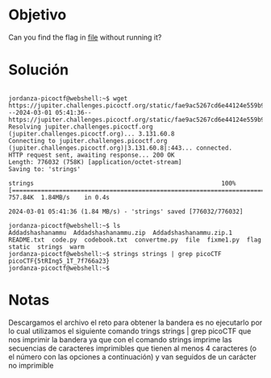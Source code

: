 # Objetivo 

Can you find the flag in [file](https://jupiter.challenges.picoctf.org/static/fae9ac5267cd6e44124e559b901df177/strings) without running it?
# Solución 
```

jordanza-picoctf@webshell:~$ wget https://jupiter.challenges.picoctf.org/static/fae9ac5267cd6e44124e559b901df177/strings
--2024-03-01 05:41:36--  https://jupiter.challenges.picoctf.org/static/fae9ac5267cd6e44124e559b901df177/strings
Resolving jupiter.challenges.picoctf.org (jupiter.challenges.picoctf.org)... 3.131.60.8
Connecting to jupiter.challenges.picoctf.org (jupiter.challenges.picoctf.org)|3.131.60.8|:443... connected.
HTTP request sent, awaiting response... 200 OK
Length: 776032 (758K) [application/octet-stream]
Saving to: 'strings'

strings                                                    100%[======================================================================================================================================>] 757.84K  1.84MB/s    in 0.4s    

2024-03-01 05:41:36 (1.84 MB/s) - 'strings' saved [776032/776032]

jordanza-picoctf@webshell:~$ ls
Addadshashanammu  Addadshashanammu.zip  Addadshashanammu.zip.1  README.txt  code.py  codebook.txt  convertme.py  file  fixme1.py  flag  static  strings  warm
jordanza-picoctf@webshell:~$ strings strings | grep picoCTF
picoCTF{5tRIng5_1T_7f766a23}
jordanza-picoctf@webshell:~$ 

```

# Notas 
Descargamos el archivo el reto para obtener la bandera es no ejecutarlo por lo cual utilizamos el siguiente comando 
trings strings | grep picoCTF que nos imprimir la bandera ya que con el comando strings imprime las secuencias de caracteres imprimibles que tienen al menos 4 caracteres (o el número con las opciones a continuación) y van seguidos de un carácter no imprimible
